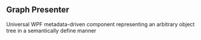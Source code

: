 ## Graph Presenter
Universal WPF metadata-driven component representing an arbitrary object tree in a semantically define manner
